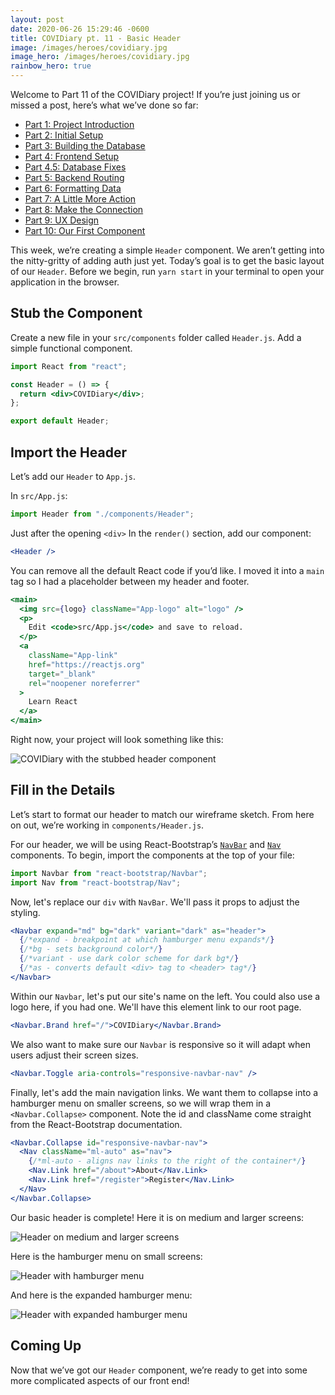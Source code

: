 ```yaml
---
layout: post
date: 2020-06-26 15:29:46 -0600
title: COVIDiary pt. 11 - Basic Header
image: /images/heroes/covidiary.jpg
image_hero: /images/heroes/covidiary.jpg
rainbow_hero: true
---
```


Welcome to Part 11 of the COVIDiary project! If you’re just joining us or missed a post, here’s what we’ve done so far:

- [Part 1: Project Introduction](https://www.codewitch.dev/covidiary_-_a_rails_react_project)
- [Part 2: Initial Setup](https://www.codewitch.dev/covidiary_part_2_-_initial_setup)
- [Part 3: Building the Database](https://www.codewitch.dev/covidiary_pt_3_-_building_the_database)
- [Part 4: Frontend Setup](https://www.codewitch.dev/covidiary_pt_4_-_frontend_setup)
- [Part 4.5: Database Fixes](https://www.codewitch.dev/covidiary_pt_4_5_-_database_fixes)
- [Part 5: Backend Routing](https://www.codewitch.dev/covidiary_pt_5_-_backend_routing)
- [Part 6: Formatting Data](https://www.codewitch.dev/covidiary_pt_6_-_formatting_data)
- [Part 7: A Little More Action](https://www.codewitch.dev/covidiary_pt_7_-_a_little_more_action)
- [Part 8: Make the Connection](https://www.codewitch.dev/covidiary_pt_8_-_make_the_connection)
- [Part 9: UX Design](https://www.codewitch.dev/covidiary_pt_9_-_ux_design)
- [Part 10: Our First Component](https://www.codewitch.dev/covidiary_pt_10_-_our_first_component)

This week, we’re creating a simple `Header` component. We aren’t getting into the nitty-gritty of adding auth just yet. Today’s goal is to get the basic layout of our `Header`. Before we begin, run `yarn start` in your terminal to open your application in the browser.

## Stub the Component

Create a new file in your `src/components` folder called `Header.js`. Add a simple functional component.

```jsx
import React from "react";

const Header = () => {
  return <div>COVIDiary</div>;
};

export default Header;
```

## Import the Header

Let’s add our `Header` to `App.js`.

In `src/App.js`:

```jsx
import Header from "./components/Header";
```

Just after the opening `<div>` In the `render()` section, add our component:

```jsx
<Header />
```

You can remove all the default React code if you’d like. I moved it into a `main` tag so I had a placeholder between my header and footer.

```jsx
<main>
  <img src={logo} className="App-logo" alt="logo" />
  <p>
    Edit <code>src/App.js</code> and save to reload.
  </p>
  <a
    className="App-link"
    href="https://reactjs.org"
    target="_blank"
    rel="noopener noreferrer"
  >
    Learn React
  </a>
</main>
```

Right now, your project will look something like this:

![COVIDiary with the stubbed header component](/images/basic-header.jpg "Basic Header")

## Fill in the Details

Let’s start to format our header to match our wireframe sketch. From here on out, we’re working in `components/Header.js`.

For our header, we will be using React-Bootstrap’s [`NavBar`](https://react-bootstrap.github.io/components/navbar/ "NavBar") and [`Nav`](https://react-bootstrap.github.io/components/navs/ "Navs") components. To begin, import the components at the top of your file:

```jsx
import Navbar from "react-bootstrap/Navbar";
import Nav from "react-bootstrap/Nav";
```

Now, let's replace our `div` with `NavBar`. We'll pass it props to adjust the styling.

```jsx
<Navbar expand="md" bg="dark" variant="dark" as="header">
  {/*expand - breakpoint at which hamburger menu expands*/}
  {/*bg - sets background color*/}
  {/*variant - use dark color scheme for dark bg*/}
  {/*as - converts default <div> tag to <header> tag*/}
</Navbar>
```

Within our `Navbar`, let's put our site's name on the left. You could also use a logo here, if you had one. We'll have this element link to our root page.

```jsx
<Navbar.Brand href="/">COVIDiary</Navbar.Brand>
```

We also want to make sure our `Navbar` is responsive so it will adapt when users adjust their screen sizes.

```jsx
<Navbar.Toggle aria-controls="responsive-navbar-nav" />
```

Finally, let's add the main navigation links. We want them to collapse into a hamburger menu on smaller screens, so we will wrap them in a `<Navbar.Collapse>` component. Note the id and className come straight from the React-Bootstrap documentation.

```jsx
<Navbar.Collapse id="responsive-navbar-nav">
  <Nav className="ml-auto" as="nav">
    {/*ml-auto - aligns nav links to the right of the container*/}
    <Nav.Link href="/about">About</Nav.Link>
    <Nav.Link href="/register">Register</Nav.Link>
  </Nav>
</Navbar.Collapse>
```

Our basic header is complete! Here it is on medium and larger screens:

![Header on medium and larger screens](/images/medium-header.jpg "Medium Header")

Here is the hamburger menu on small screens:

![Header with hamburger menu](/images/collapsed-header.jpg "Small Header")

And here is the expanded hamburger menu:

![Header with expanded hamburger menu](/images/expanded-small-header.jpg "Expanded Small Header")

## Coming Up

Now that we’ve got our `Header` component, we’re ready to get into some more complicated aspects of our front end!
